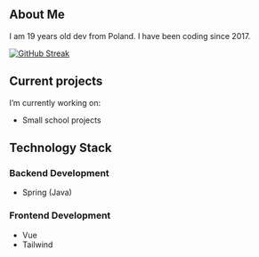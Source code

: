 ## About Me

I am 19 years old dev from Poland.
I have been coding since 2017.

[![GitHub Streak](https://github-readme-streak-stats.herokuapp.com/?user=varev-dev&theme=github-dark&hide_border=true&date_format=j%20M%5B%20Y%5D&stroke=005C7F&ring=01A6DB&fire=01C2FF&dates=0AB1DD)](https://git.io/streak-stats)

## Current projects
I’m currently working on:
- Small school projects 

## Technology Stack

### Backend Development
- Spring (Java)

### Frontend Development
- Vue
- Tailwind
